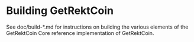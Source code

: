 Building GetRektCoin
=============

See doc/build-*.md for instructions on building the various
elements of the GetRektCoin Core reference implementation of GetRektCoin.
